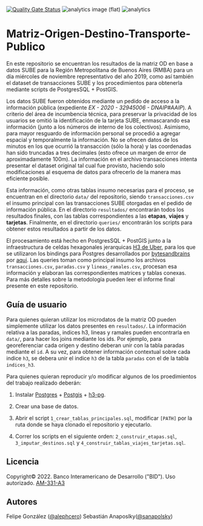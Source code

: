 [![Quality Gate Status](https://sonarcloud.io/api/project_badges/measure?project=EL-BID_Matriz-Origen-Destino-Transporte-Publico&metric=alert_status)](https://sonarcloud.io/summary/new_code?id=EL-BID_Matriz-Origen-Destino-Transporte-Publico)
![analytics image (flat)](https://raw.githubusercontent.com/vitr/google-analytics-beacon/master/static/badge-flat.gif)
![analytics](https://www.google-analytics.com/collect?v=1&cid=555&t=pageview&ec=repo&ea=open&dp=/Matriz-Origen-Destino-Transporte-Publico/readme&dt=&tid=UA-4677001-16)
# Matriz-Origen-Destino-Transporte-Publico

En este repositorio se encuentran los resultados de la matriz OD en base a datos SUBE para la Región Metropolitana de Buenos Aires (RMBA) para un día miércoles de noviembre representativo del año 2019, como así también el dataset de transacciones SUBE y los procedimientos para obtenerla mediante scripts de PostgresSQL + PostGIS. 

Los datos SUBE fueron obtenidos mediante un pedido de acceso a la información pública (expediente *EX - 2020 - 32945006 - DNAIP#AAIP*). A criterio del área de incumbencia técnica, para preservar la privacidad de los usuarios se omitió la identificación de la tarjeta SUBE, enmascarando esa información (junto a los números de interno de los colectivos). Asimismo, para mayor resguardo de información personal se procedió a agregar espacial y temporalmente la información. No se ofrecen datos de los minutos en los que ocurrió la transacción (sólo la hora) y las coordenadas han sido truncadas a tres decimales (esto ofrece un margen de error de aproximadamente 100m). La información en el archivo transacciones intenta presentar el dataset original tal cual fue provisto, haciendo solo modificaciones al esquema de datos para ofrecerlo de la manera mas eficiente posible. 

Esta información, como otras tablas insumo necesarias para el proceso, se encuentran en el directorio `data/` del repositorio, siendo `transacciones.csv` el insumo principal con las transacciones SUBE otorgadas en el pedido de información pública. En el directorio `resultados/` encontrarán todos los resultados finales, con las tablas correspondientes a las **etapas**, **viajes** y **tarjetas**. Finalmente, en el directorio `queries/` encontrarán los scripts para obtener estos resultados a partir de los datos. 

El procesamiento está hecho en PostgresSQL + PostGIS junto a la infraestructura de celdas hexagonales jerarquicas [H3 de Uber](https://eng.uber.com/h3/), para los que se utilizaron los bindings para Postgres desarrollados por [bytesandbrains](https://github.com/bytesandbrains) por [aqui](https://github.com/bytesandbrains/h3-pg). Las queries toman como principal insumo los archivos `transacciones.csv`, `paradas.csv` y `lineas_ramales.csv`, procesan esa información y elaboran las correspondientes matrices y tablas conexas. Para más detalles sobre la metodología pueden leer el informe final presente en este repositorio.


## Guía de usuario

Para quienes quieran utilizar los microdatos de la matriz OD pueden simplemente utilizar los datos presentes en `resultados/`. La información relativa a las paradas, indices h3, lineas y ramales pueden encontrarla en `data/`, para hacer los joins mediante los ids. Por ejemplo, para georeferenciar cada origen y destino deberan unir con la tabla paradas mediante el `id`. A su vez, para obtener información contextual sobre cada indice `h3`, se debera unir el indice `h3` de la tabla `paradas` con el de la tabla `indices_h3`.

Para quienes quieran reproducir y/o modificar algunos de los proedimientos del trabajo realizado deberán:

1. Instalar [Postgres](https://www.postgresql.org/) + [Postgis](https://postgis.net/) +  [h3-pg](https://github.com/bytesandbrains/h3-pg).

2. Crear una base de datos. 

3. Abrir el script `1_crear_tablas_principales.sql`, modificar `[PATH]` por la ruta donde se haya clonado el repositorio y ejecutarlo.

4. Correr los scripts en el siguiente orden: `2_construir_etapas.sql`, `3_imputar_destinos.sql` y `4_construir_tablas_viajes_tarjetas.sql`.


## Licencia

Copyright© 2022. Banco Interamericano de Desarrollo ("BID"). Uso autorizado. [AM-331-A3](/LICENSE.md)


## Autores

Felipe González ([@alephcero](https://github.com/alephcero/)) 
Sebastián Anaposlky([@sanapolsky](https://github.com/sanapolsky/))

